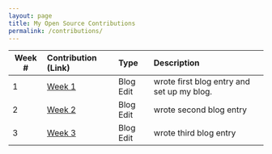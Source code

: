 ```yaml
---
layout: page
title: My Open Source Contributions
permalink: /contributions/
---
```


<!--
Type of the contribution should be "Wikipedia edit", "OpenStreet Map feature", "Project Documentation", "Project Code", "Blog Edit", etc.

The description should include a brief summary of what you did.

Replace the first row below with your contribution.

-->





| Week #       | Contribution (Link)  | Type  | Description |
|---|:---|:---|:---|
|  1   | [Week 1][1]     | Blog Edit     |   wrote first blog entry and set up my blog.    |
|  2   | [Week 2][2]     | Blog Edit     |   wrote second blog entry    |
|  3   | [Week 3][3]     | Blog Edit     |   wrote third blog entry     |


[1]: https://hunter-college-ossd-fall-2019.github.io/sjku1-weekly/week01/
[2]: https://hunter-college-ossd-fall-2019.github.io/sjku1-weekly/week02/
[3]: https://hunter-college-ossd-fall-2019.github.io/sjku1-weekly/week03/

